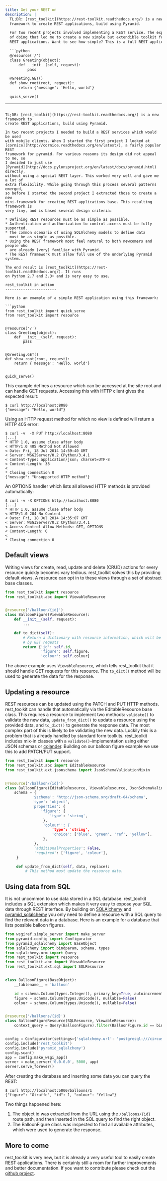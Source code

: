 ```yaml
---
title: Get your REST on
description: |
  TL;DR: [rest_toolkit](https://rest-toolkit.readthedocs.org/) is a new
  framework to create REST applications, build using Pyramid.

  For two recent projects involved implementing a REST service. The experience
  of doing that led me to create a new simple but extendible toolkit for buidling
  REST applications. Want to see how simple? This is a full REST application:

  ```python
  @resource('/')
  class Greeting(object):
      def __init__(self, request):
          pass

  @Greeting.GET()
  def show_root(root, request):
      return {'message': 'Hello, world'}

  quick_serve()
  ```

---
```

TL;DR: [rest_toolkit](https://rest-toolkit.readthedocs.org/) is a new framework to
create REST applications, build using Pyramid.

In two recent projects I needed to build a REST services which would be used
with mobile clients. When I started the first project I looked at
[cornice](http://cornice.readthedocs.org/en/latest/), a fairly popular REST
framework for pyramid. For various reasons its design did not appeal to me, so
I decided to just use
[Pyramid](http://docs.pylonsproject.org/en/latest/docs/pyramid.html) directly,
without using a special REST layer. This worked very well and gave me a lot of
extra flexibility. While going through this process several patterns emerged,
so before I started the second project I extracted those to create a new
mini-framework for creating REST applications base. This resulting framework is
very tiny, and is based several design criteria:

* Defining REST resources must be as simple as possible.
* Authentication and authorization to control access must be fully supported.
* The common scenario of using SQLAlchemy models to define data
  must be as simple as possible.
* Using the REST framework most feel natural to both newcomers and people who
  are already (very) familiar with Pyramid.
* The REST framework must allow full use of the underlying Pyramid system..

The end result is [rest_toolkit](https://rest-toolkit.readthedocs.org/). It runs
on Python 2.7 and 3.3+ and is very easy to use.

rest_toolkit in action
-----------------------

Here is an example of a simple REST application using this framework:

```python
from rest_toolkit import quick_serve
from rest_toolkit import resource


@resource('/')
class Greeting(object):
    def __init__(self, request):
        pass


@Greeting.GET()
def show_root(root, request):
    return {'message': 'Hello, world'}


quick_serve()
```

This example defines a resource which can be accessed at the site root
and can handle GET requests. Accessing this with HTTP client gives the expected
result:

```
$ curl http://localhost:8080
{"message": "Hello, world"}
```

Using an HTTP request method for which no view is defined will return a HTTP
405 error:

```
$ curl -v  -X PUT http://localhost:8080
[...]
* HTTP 1.0, assume close after body
< HTTP/1.0 405 Method Not Allowed
< Date: Fri, 18 Jul 2014 14:59:40 GMT
< Server: WSGIServer/0.2 CPython/3.4.1
< Content-Type: application/json; charset=UTF-8
< Content-Length: 38
<
* Closing connection 0
{"message": "Unsupported HTTP method"}
```

An OPTIONS handler which lists all allowed HTTP methods is provided automatically:

```
$ curl -v -X OPTIONS http://localhost:8080
[...]
* HTTP 1.0, assume close after body
< HTTP/1.0 204 No Content
< Date: Fri, 18 Jul 2014 14:35:07 GMT
< Server: WSGIServer/0.2 CPython/3.4.1
< Access-Control-Allow-Methods: GET, OPTIONS
< Content-Length: 0
<
* Closing connection 0
```


Default views
-------------

Writing views for create, read, update and delete (CRUD) actions for every
resource quickly becomes vary tedious. rest_toolkit solves this by providing
default views. A resource can opt in to these views through a set of abstract
base classes.

```python
from rest_toolkit import resource
from rest_toolkit.abc import ViewableResource


@resource('/balloon/{id}')
class BalloonFigure(ViewableResource):
    def __init__(self, request):
        ...

    def to_dict(self):
        # Return a dictionary with resource information, which will be used
        # by GET reqests
        return {'id': self.id,
                'figure': self.figure,
                'colour': self.colour}
```

The above example uses `ViewableResource`, which tells rest_toolkit that it should
handle GET requests for this resource. The `to_dict()` method will be used to generate
the data for the response.

Updating a resource
-------------------

REST resources can be updated using the PATCH and PUT HTTP methods. rest_toolkit
can handle that automatically via the EditableResource base class. This requires
a resource to implement two methods: `validate()` to validate the new data,
`update_from_dict()` to update a resource using the provided data, and `to_dict()`
to generate the response data. The most complex part of this is likely to be validating
the new data. Luckily this is a problem that is already handled by standard form
toolkits. rest_toolkit includes mix-in classes with a `validate()`-implementation
using either JSON schemas or [colander](https://colander.readthedocs.org/). Building
on our balloon figure example we use this to add PATCH/PUT support.

```python
from rest_toolkit import resource
from rest_toolkit.abc import EditableResource
from rest_toolkit.ext.jsonschema import JsonSchemaValidationMixin


@resource('/balloon/{id}')
class BalloonFigure(EditableResource, ViewableResource, JsonSchemaValidationMixin):
    schema = {
            '$schema': 'http://json-schema.org/draft-04/schema',
            'type': 'object',
            'properties': {
                'figure': {
                    'type': 'string',
                 },
                 'colour'': {
                     'type': 'string',
                     'choice': ['blue', 'green', 'ref', 'yellow'],
                 },
             },
             'additionalProperties': False,
             'required': ['figure', 'colour'],
     }

     def update_from_dict(self, data, replace):
         # This method must update the resource data.
```


Using data from SQL
-------------------

It is not uncommon to use data stored in a SQL database. rest_toolkit includes
a SQL extension which makes it very easy to expose your SQL data through REST
interface. By building on [SQLAlchemy](http://www.sqlalchemy.org/) and
[pyramid_sqlalchemy](https://pyramid-sqlalchemy.readthedocs.org) you only need
to define a resource with a SQL query to find the relevant data in a database.
Here is an example for a database that lists possible balloon figures.


```python
from wsgiref.simple_server import make_server
from pyramid.config import Configurator
from pyramid_sqlalchemy import BaseObject
from sqlalchemy import bindparam, schema, types
from sqlalchemy.orm import Query
from rest_toolkit import resource
from rest_toolkit.abc import ViewableResource
from rest_toolkit.ext.sql import SQLResource


class BalloonFigure(BaseObject):
    __tablename__ = 'balloon'

    id = schema.Column(types.Integer(), primary_key=True, autoincrement=True)
    figure = schema.Column(types.Unicode(), nullable=False)
    colour = schema.Column(types.Unicode(), nullable=False)


@resource('/balloons/{id}')
class BalloonFigureResource(SQLResource, ViewableResource):
    context_query = Query(BalloonFigure).filter(BalloonFigure.id == bindparam('id'))


config = Configurator(settings={'sqlalchemy.url': 'postgresql:///circus'})
config.include('rest_toolkit')
config.include('pyramid_sqlalchemy')
config.scan()
app = config.make_wsgi_app()
server = make_server('0.0.0.0', 5000, app)
server.serve_forever()
```

After creating the database and inserting some data you can query the
REST:

```
$ curl http://localhost:5000/balloons/1
{"figure": "Giraffe", "id": 1, "colour": "Yellow"}
```

Two things happened here:

1. The object id was extracted from the URL using the ``/balloons/{id}`` route
   path, and then inserted in the SQL query to find the right object.
2. The BalloonFigure class was inspected to find all available attributes, which
   were used to generate the response.


More to come
------------

rest_toolkit is very new, but it is already a very useful tool to easily create
REST applications. There is certainly still a room for further improvements and
better documentation. If you want to contribute please check out the
[github project](https://github.com/wichert/rest_toolkit).

